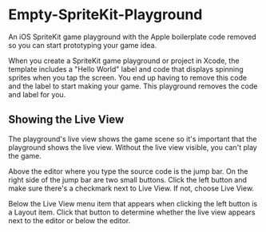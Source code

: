 # Empty-SpriteKit-Playground

An iOS SpriteKit game playground with the Apple boilerplate code removed so you can start prototyping your game idea.

When you create a SpriteKit game playground or project in Xcode, the template includes a "Hello World" label and code that displays spinning sprites when you tap the screen. You end up having to remove this code and the label to start making your game. This playground removes the code and label for you. 

## Showing the Live View

The playground's live view shows the game scene so it's important that the playground shows the live view. Without the live view visible, you can't play the game.

Above the editor where you type the source code is the jump bar. On the right side of the jump bar are two small buttons. Click the left button and make sure there's a checkmark next to Live View. If not, choose Live View.

Below the Live View menu item that appears when clicking the left button is a Layout item. Click that button to determine whether the live view appears next to the editor or below the editor.
